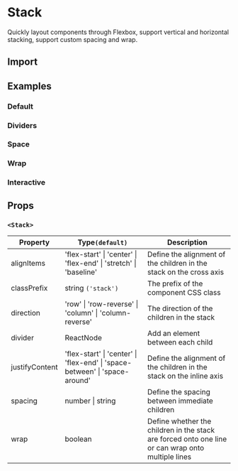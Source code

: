 # Stack

Quickly layout components through Flexbox, support vertical and horizontal stacking, support custom spacing and wrap.

## Import

<!--{include:(components/stack/fragments/import.md)}-->

## Examples

### Default

 <!--{include:`basic.md`}-->

### Dividers

 <!--{include:`divider.md`}-->

### Space

 <!--{include:`space.md`}-->

### Wrap

 <!--{include:`wrap.md`}-->

### Interactive

 <!--{include:`interactive.md`}-->

## Props

### `<Stack>`

| Property       | Type`(default)`                                                                             | Description                                                                                       |
| -------------- | ------------------------------------------------------------------------------------------- | ------------------------------------------------------------------------------------------------- |
| alignItems     | 'flex-start' &#124; 'center' &#124; 'flex-end' &#124; 'stretch' &#124; 'baseline'           | Define the alignment of the children in the stack on the cross axis                               |
| classPrefix    | string `('stack')`                                                                          | The prefix of the component CSS class                                                             |
| direction      | 'row' &#124; 'row-reverse' &#124; 'column' &#124; 'column-reverse'                          | The direction of the children in the stack                                                        |
| divider        | ReactNode                                                                                   | Add an element between each child                                                                 |
| justifyContent | 'flex-start' &#124; 'center' &#124; 'flex-end' &#124; 'space-between' &#124; 'space-around' | Define the alignment of the children in the stack on the inline axis                              |
| spacing        | number &#124; string                                                                        | Define the spacing between immediate children                                                     |
| wrap           | boolean                                                                                     | Define whether the children in the stack are forced onto one line or can wrap onto multiple lines |
